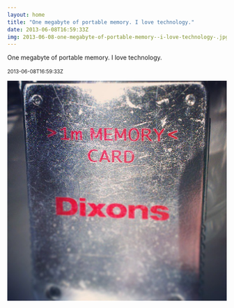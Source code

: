 ```yaml
---
layout: home
title: "One megabyte of portable memory. I love technology."
date: 2013-06-08T16:59:33Z
img: 2013-06-08-one-megabyte-of-portable-memory--i-love-technology-.jpg
---
```


One megabyte of portable memory. I love technology.

<small>2013-06-08T16:59:33Z</small>

![One megabyte of portable memory. I love technology.](2013-06-08-one-megabyte-of-portable-memory--i-love-technology-.jpg)
